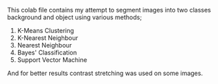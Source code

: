 This colab file contains my attempt to segment images into two classes background and object using various methods;
1. K-Means Clustering
2. K-Nearest Neighbour
3. Nearest Neighbour
4. Bayes' Classification
5. Support Vector Machine

And for better results contrast stretching was used on some images.
